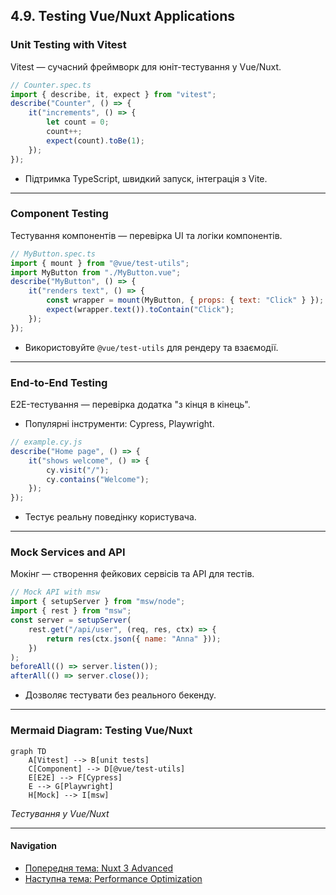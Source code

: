 ## 4.9. Testing Vue/Nuxt Applications

### Unit Testing with Vitest

Vitest — сучасний фреймворк для юніт-тестування у Vue/Nuxt.

```js
// Counter.spec.ts
import { describe, it, expect } from "vitest";
describe("Counter", () => {
    it("increments", () => {
        let count = 0;
        count++;
        expect(count).toBe(1);
    });
});
```

-   Підтримка TypeScript, швидкий запуск, інтеграція з Vite.

---

### Component Testing

Тестування компонентів — перевірка UI та логіки компонентів.

```js
// MyButton.spec.ts
import { mount } from "@vue/test-utils";
import MyButton from "./MyButton.vue";
describe("MyButton", () => {
    it("renders text", () => {
        const wrapper = mount(MyButton, { props: { text: "Click" } });
        expect(wrapper.text()).toContain("Click");
    });
});
```

-   Використовуйте `@vue/test-utils` для рендеру та взаємодії.

---

### End-to-End Testing

E2E-тестування — перевірка додатка "з кінця в кінець".

-   Популярні інструменти: Cypress, Playwright.

```js
// example.cy.js
describe("Home page", () => {
    it("shows welcome", () => {
        cy.visit("/");
        cy.contains("Welcome");
    });
});
```

-   Тестує реальну поведінку користувача.

---

### Mock Services and API

Мокінг — створення фейкових сервісів та API для тестів.

```js
// Mock API with msw
import { setupServer } from "msw/node";
import { rest } from "msw";
const server = setupServer(
    rest.get("/api/user", (req, res, ctx) => {
        return res(ctx.json({ name: "Anna" }));
    })
);
beforeAll(() => server.listen());
afterAll(() => server.close());
```

-   Дозволяє тестувати без реального бекенду.

---

### Mermaid Diagram: Testing Vue/Nuxt

```mermaid
graph TD
    A[Vitest] --> B[unit tests]
    C[Component] --> D[@vue/test-utils]
    E[E2E] --> F[Cypress]
    E --> G[Playwright]
    H[Mock] --> I[msw]
```

_Тестування у Vue/Nuxt_

---

#### Navigation

-   [Попередня тема: Nuxt 3 Advanced](4.8-nuxt3-advanced.md)
-   [Наступна тема: Performance Optimization](5.1-performance-optimization.md)

